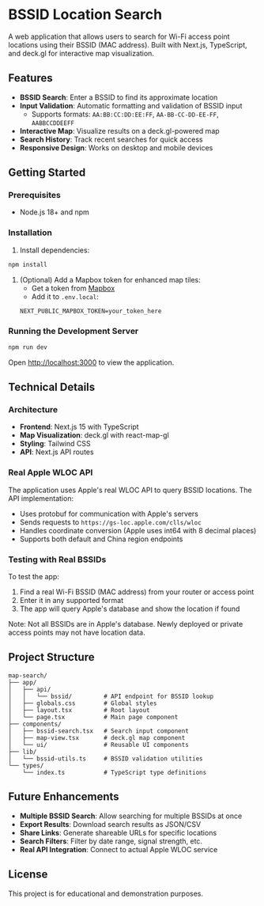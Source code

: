 # BSSID Location Search

A web application that allows users to search for Wi-Fi access point locations using their BSSID (MAC address). Built with Next.js, TypeScript, and deck.gl for interactive map visualization.

## Features

- **BSSID Search**: Enter a BSSID to find its approximate location
- **Input Validation**: Automatic formatting and validation of BSSID input
  - Supports formats: `AA:BB:CC:DD:EE:FF`, `AA-BB-CC-DD-EE-FF`, `AABBCCDDEEFF`
- **Interactive Map**: Visualize results on a deck.gl-powered map
- **Search History**: Track recent searches for quick access
- **Responsive Design**: Works on desktop and mobile devices

## Getting Started

### Prerequisites

- Node.js 18+ and npm

### Installation

1. Install dependencies:
```bash
npm install
```

1. (Optional) Add a Mapbox token for enhanced map tiles:
   - Get a token from [Mapbox](https://www.mapbox.com/)
   - Add it to `.env.local`:
   ```
   NEXT_PUBLIC_MAPBOX_TOKEN=your_token_here
   ```

### Running the Development Server

```bash
npm run dev
```

Open [http://localhost:3000](http://localhost:3000) to view the application.

## Technical Details

### Architecture

- **Frontend**: Next.js 15 with TypeScript
- **Map Visualization**: deck.gl with react-map-gl
- **Styling**: Tailwind CSS
- **API**: Next.js API routes

### Real Apple WLOC API

The application uses Apple's real WLOC API to query BSSID locations. The API implementation:

- Uses protobuf for communication with Apple's servers
- Sends requests to `https://gs-loc.apple.com/clls/wloc`
- Handles coordinate conversion (Apple uses int64 with 8 decimal places)
- Supports both default and China region endpoints

### Testing with Real BSSIDs

To test the app:
1. Find a real Wi-Fi BSSID (MAC address) from your router or access point
2. Enter it in any supported format
3. The app will query Apple's database and show the location if found

Note: Not all BSSIDs are in Apple's database. Newly deployed or private access points may not have location data.

## Project Structure

```
map-search/
├── app/
│   ├── api/
│   │   └── bssid/         # API endpoint for BSSID lookup
│   ├── globals.css        # Global styles
│   ├── layout.tsx         # Root layout
│   └── page.tsx           # Main page component
├── components/
│   ├── bssid-search.tsx   # Search input component
│   ├── map-view.tsx       # deck.gl map component
│   └── ui/                # Reusable UI components
├── lib/
│   └── bssid-utils.ts     # BSSID validation utilities
└── types/
    └── index.ts           # TypeScript type definitions
```

## Future Enhancements

- **Multiple BSSID Search**: Allow searching for multiple BSSIDs at once
- **Export Results**: Download search results as JSON/CSV
- **Share Links**: Generate shareable URLs for specific locations
- **Search Filters**: Filter by date range, signal strength, etc.
- **Real API Integration**: Connect to actual Apple WLOC service

## License

This project is for educational and demonstration purposes.